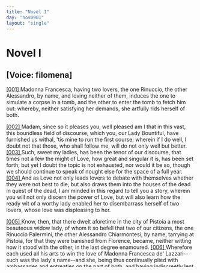 ```yaml
---
title: "Novel I"
day: "nov0901"
layout: "single"
---
```

<div id="nov0901" type="novella" who="filomena">
 <h1>
  Novel I
 </h1>
 <p>
  <h2>
   [Voice: filomena]
  </h2>
 </p>
 <argument>
  <p>
   <a href="{{ site.baseurl }}itDecameron/nov0901#p09010001">
    [001]
   </a>
   Madonna Francesca, having two lovers, the one Rinuccio,
 the other Alessandro, by name, and loving neither of
 them, induces the one to simulate a corpse in a tomb,
 and the other to enter the tomb to fetch him out:
 whereby, neither satisfying her demands, she artfully
 rids herself of both.
  </p>
 </argument>
 <div3 type="commentary" who="filomena">
  <p>
   <a href="{{ site.baseurl }}itDecameron/nov0901#p09010002">
    [002]
   </a>
   Madam,
   since so it pleases you, well pleased am I that in this
 vast, this boundless field of discourse, which you, our Lady Bountiful,
 have furnished us withal, 'tis mine to run the first course; wherein
 if I do well, I doubt not that those, who shall follow me, will do
 not only well but better.
   <a href="{{ site.baseurl }}itDecameron/nov0901#p09010003">
    [003]
   </a>
   Such, sweet my ladies, has been the tenor
 of our discourse, that times not a few the might of Love, how great
 and singular it is, has been set forth; but yet I doubt the topic is not
 exhausted, nor would it be so, though we should continue to speak
 of nought else for the space of a full year.
   <a href="{{ site.baseurl }}itDecameron/nov0901#p09010004">
    [004]
   </a>
   And as Love not only
 leads lovers to debate with themselves whether they were not best to
 die, but also draws them into the houses of the dead in quest of the
 dead, I am minded in this regard to tell you a story, wherein you
 will not only discern the power of Love, but will also learn how the
 ready wit of a worthy lady enabled her to disembarrass herself of two
 lovers, whose love was displeasing to her.
  </p>
 </div3>
 <p>
  <a href="{{ site.baseurl }}itDecameron/nov0901#p09010005">
   [005]
  </a>
  Know, then, that there dwelt aforetime in the city of Pistoia a
 most beauteous widow lady, of whom it so befell that two of our
 citizens, the one Rinuccio Palermini, the other Alessandro Chiarmontesi,
 by name, tarrying at Pistoia, for that they were banished
 from Florence, became, neither witting how it stood with the other,
 in the last degree enamoured.
  <a href="{{ site.baseurl }}itDecameron/nov0901#p09010006">
   [006]
  </a>
  Wherefore each used all his arts
  to win the love of Madonna Francesca de' Lazzari--such was the
 lady's name--and she, being thus continually plied with ambassages
 and entreaties on the part of both, and having indiscreetly lent ear
 to them from time to time, found it no easy matter discreetly to
 extricate herself, when she was minded to be rid of their pestering,
  <a href="{{ site.baseurl }}itDecameron/nov0901#p09010007">
   [007]
  </a>
  until it occurred to her to adopt the following expedient, to wit,
 to require of each a service, such as, though not impracticable,
 she deemed none would actually perform, to the end that, they
 making default, she might have a decent and colourable pretext
 for refusing any longer to receive their ambassages. Which expedient
 was on this wise.
  <a href="{{ site.baseurl }}itDecameron/nov0901#p09010008">
   [008]
  </a>
  One day there died in Pistoia, and was
 buried in a tomb outside the church of the Friars Minors, a man,
 who, though his forbears had been gentlefolk, was reputed the very
 worst man, not in Pistoia only, but in all the world,
  <a href="{{ site.baseurl }}itDecameron/nov0901#p09010009">
   [009]
  </a>
  and therewithal
 he was of form and feature so preternaturally hideous that
 whoso knew him not could scarce see him for the first time without
 a shudder. Now, the lady pondering her design on the day of this
 man's death, it occurred to her that he might in a measure subserve
 its accomplishment:
  <a href="{{ site.baseurl }}itDecameron/nov0901#p09010010">
   [010]
  </a>
  wherefore she said to her maid:
  <q direct="unspecified">
   Thou
 knowest to what worry and annoyance I am daily put by the
 ambassages of these two Florentines, Rinuccio and Alessandro.
 Now I am not disposed to gratify either of them with my love, and
 therefore, to shake them off, I am minded, as they make such great
 protestations, to put them to the proof by requiring of each something
 which I am sure he will not perform, and thus to rid myself
 of their pestering:
   <a href="{{ site.baseurl }}itDecameron/nov0901#p09010011">
    [011]
   </a>
   so list what I mean to do. Thou knowest that
 this morning there was interred in the ground of the Friars Minors
 this Scannadio (such was the name of the bad man of whom we
 spoke but now) whose aspect, while he yet lived, appalled even the
 bravest among us.
   <a href="{{ site.baseurl }}itDecameron/nov0901#p09010012">
    [012]
   </a>
   Thou wilt therefore go privily to Alessandro,
 and say to him: 'Madonna Francesca sends thee word by me that
 the time is now come when thou mayst win that which thou hast
 so much desired, to wit, her love and joyance thereof, if thou be so
 minded, on the following terms.
   <a href="{{ site.baseurl }}itDecameron/nov0901#p09010013">
    [013]
   </a>
   For a reason, which thou shalt
 learn hereafter, one of her kinsmen is to bring home to her to-night
 the corpse of Scannadio, who was buried this morning; and she,
 standing in mortal dread of this dead man, would fain not see him;
   <a href="{{ site.baseurl }}itDecameron/nov0901#p09010014">
    [014]
   </a>
   wherefore she prays thee to do her a great service, and be so good as
   to get thee this evening at the hour of first sleep to the tomb wherein
 Scannadio is buried, and go in, and having wrapped thyself in his
 grave-clothes, lie there, as thou wert Scannadio himself, until one
 come for thee, when thou must say never a word, but let him carry
 thee forth, and bear thee to Madonna Francesca's house, where she
 will give thee welcome, and let thee stay with her, until thou art
 minded to depart, and, for the rest, thou wilt leave it to her.'
   <a href="{{ site.baseurl }}itDecameron/nov0901#p09010015">
    [015]
   </a>
   And
 if he says that he will gladly do so, well and good; if not, then thou
 wilt tell him from me, never more to shew himself where I am,
 and, as he values his life, to have a care to send me no more ambassages.
   <a href="{{ site.baseurl }}itDecameron/nov0901#p09010016">
    [016]
   </a>
   Which done, thou wilt go to Rinuccio Palermini, and
 wilt say to him: 'Madonna Francesca lets thee know that she is
 ready in all respects to comply with thy wishes, so thou wilt do her
 a great service, which is on this wise: to-night, about midnight,
 thou must go to the tomb wherein was this morning interred
 Scannadio, and saying never a word, whatever thou mayst hear
 or otherwise be ware of, bear him gently forth to Madonna
 Francesca's house,
   <a href="{{ site.baseurl }}itDecameron/nov0901#p09010017">
    [017]
   </a>
   where thou shalt learn wherefore she requires
 this of thee, and shalt have thy solace of her; and if thou art not
 minded to obey her in this, see that thou never more send her
 ambassage.'
  </q>
 </p>
 <p>
  <a href="{{ site.baseurl }}itDecameron/nov0901#p09010018">
   [018]
  </a>
  The maid did her mistress's errand, omitting nothing, to both
 the men, and received from each the same answer, to wit, that to
 pleasure the lady, he would adventure a journey to hell, to say
 nothing of entering a tomb. With which answer the maid returned
 to the lady, who waited to see if they would be such fools as to make
 it good.
  <a href="{{ site.baseurl }}itDecameron/nov0901#p09010019">
   [019]
  </a>
  Night came, and at the hour of first sleep Alessandro
 Chiarmontesi, stripped to his doublet, quitted his house, and bent his
 steps towards Scannadio's tomb, with intent there to take the dead
 man's place. As he walked, there came upon him a great fear,
  <a href="{{ site.baseurl }}itDecameron/nov0901#p09010020">
   [020]
  </a>
  and
 he fell a saying to himself: Ah! what a fool am I! Whither go
 I? How know I that her kinsmen, having detected my love, and
 surmising that which is not, have not put her upon requiring this of
 me, in order that they may slay me in the tomb? In which event I
 alone should be the loser, for nought would ever be heard of it, so
 that they would escape scot-free. Or how know I but that 'tis
 some machination of one of my ill-wishers, whom perchance she
 loves, and is therefore minded to abet?
  <a href="{{ site.baseurl }}itDecameron/nov0901#p09010021">
   [021]
  </a>
  And again quoth he to
  himself: But allowing that 'tis neither the one nor the other, and
 that her kinsmen are really to carry me to her house, I scarce believe
 that 'tis either that they would fain embrace Scannadio's corpse themselves,
 or let her do so: rather it must be that they have a mind to
 perpetrate some outrage upon it, for that, perchance, he once did
 them an evil turn.
  <a href="{{ site.baseurl }}itDecameron/nov0901#p09010022">
   [022]
  </a>
  She bids me say never a word, no matter what
 I may hear or be otherwise ware of. Suppose they were to pluck
 out my eyes, or my teeth, or cut off my hands, or treat me to some
 other horse-play of the like sort, how then? how could I keep
 quiet?
  <a href="{{ site.baseurl }}itDecameron/nov0901#p09010023">
   [023]
  </a>
  And if I open my mouth, they will either recognize me,
 and perchance do me a mischief, or, if they spare me, I shall have
 been at pains for nought, for they will not leave me with the lady,
 and she will say that I disobeyed her command, and I shall never
 have aught of her favours.
 </p>
 <p>
  <a href="{{ site.baseurl }}itDecameron/nov0901#p09010024">
   [024]
  </a>
  As thus he communed with himself, he was on the point of
 turning back; but his overmastering love plied him with opposing
 arguments of such force that he kept on his way, and reached
 the tomb; which having opened, he entered, and after stripping
 Scannadio, and wrapping himself in the grave-clothes, closed it, and
 laid himself down in Scannadio's place. He then fell a thinking of the
 dead man, and his manner of life, and the things which he had heard
 tell of as happening by night, and in other less appalling places than
 the houses of the dead;
  <a href="{{ site.baseurl }}itDecameron/nov0901#p09010025">
   [025]
  </a>
  whereby all the hairs of his head stood on end,
 and he momently expected Scannadio to rise and cut his throat.
  <a href="{{ site.baseurl }}itDecameron/nov0901#p09010026">
   [026]
  </a>
  However, the ardour of his love so fortified him that he overcame
 these and all other timorous apprehensions, and lay as if he were
 dead, awaiting what should betide him.
 </p>
 <p>
  <a href="{{ site.baseurl }}itDecameron/nov0901#p09010027">
   [027]
  </a>
  Towards midnight Rinuccio, bent likewise upon fulfilling his
 lady's behest, sallied forth of his house, revolving as he went divers
 forebodings of possible contingencies, as that, having Scannadio's
 corpse upon his shoulders, he might fall into the hands of the Signory,
 and be condemned to the fire as a wizard, or that, should the affair
 get wind, it might embroil him with his kinsfolk, or the like, which
 gave him pause.
  <a href="{{ site.baseurl }}itDecameron/nov0901#p09010028">
   [028]
  </a>
  But then with a revulsion of feeling: Shall I,
 quoth he to himself, deny this lady, whom I so much have loved and
 love, the very first thing that she asks of me? And that too when
 I am thereby to win her favour? No, though 'twere as much as my
 life is worth, far be it from me to fail of keeping my word. So on
  he fared, and arrived at the tomb, which he had no difficulty in
 opening, and being entered, laid hold of
  <a href="{{ site.baseurl }}itDecameron/nov0901#p09010029">
   [029]
  </a>
  Alessandro, who, though
 in mortal fear, had given no sign of life, by the feet, and dragged
 him forth, and having hoisted him on to his shoulders, bent his steps
 towards the lady's house. And as he went, being none too careful
 of Alessandro, he swung him from time to time against one or other
 of the angles of certain benches that were by the wayside; and
 indeed the night was so dark and murky that he could not see where
 he was going.
  <a href="{{ site.baseurl }}itDecameron/nov0901#p09010030">
   [030]
  </a>
  And when he was all but on the threshold of the
 lady's house (she standing within at a window with her maid, to mark
 if Rinuccio would bring Alessandro, and being already provided with
 an excuse for sending them both away), it so befell that the patrol of
 the Signory, who were posted in the street in dead silence, being on
 the look-out for a certain bandit, hearing the tramp of Rinuccio's
 feet, suddenly shewed a light, the better to know what was toward,
 and whither to go, and advancing targes and lances,
  <a href="{{ site.baseurl }}itDecameron/nov0901#p09010031">
   [031]
  </a>
  cried out:
  <q direct="unspecified">
   Who goes there?
  </q>
  Whereupon Rinuccio, having little leisure
 for deliberation, let Alessandro fall, and took to flight as fast as his
 legs might carry him. Alessandro, albeit encumbered by the graveclothes,
 which were very long, also jumped up and made off.
  <a href="{{ site.baseurl }}itDecameron/nov0901#p09010032">
   [032]
  </a>
  By
 the light shewn by the patrol the lady had very plainly perceived
 Rinuccio, with Alessandro on his back, as also that Alessandro had
 the grave-clothes upon him; and much did she marvel at the daring
 of both, but, for all that, she laughed heartily to see Rinuccio drop
 Alessandro, and Alessandro run away.
  <a href="{{ site.baseurl }}itDecameron/nov0901#p09010033">
   [033]
  </a>
  Overjoyed at the turn the
 affair had taken, and praising God that He had rid her of their harass,
 she withdrew from the window, and betook her to her chamber,
 averring to her maid that for certain they must both be mightily in
 love with her, seeing that 'twas plain they had both done her
 bidding.
 </p>
 <p>
  <a href="{{ site.baseurl }}itDecameron/nov0901#p09010034">
   [034]
  </a>
  Crestfallen and cursing his evil fortune, Rinuccio nevertheless
 went not home, but, as soon as the street was clear of the patrol,
 came back to the spot where he had dropped Alessandro, and stooped
 down and began feeling about, if haply he might find him, and so do
 his devoir to the lady; but, as he found him not, he supposed the
 patrol must have borne him thence, and so at last home he went; as
 did also Alessandro, knowing not what else to do, and deploring his
 mishap.
  <a href="{{ site.baseurl }}itDecameron/nov0901#p09010035">
   [035]
  </a>
  On the morrow, Scannadio's tomb being found open and
  empty, for Alessandro had thrown the corpse into the vault below,
 all Pistoia debated of the matter with no small diversity of opinion,
 the fools believing that Scannadio had been carried off by devils.
  <a href="{{ site.baseurl }}itDecameron/nov0901#p09010036">
   [036]
  </a>
  Neither of the lovers, however, forbore to make suit to the lady for
 her favour and love, telling her what he had done, and what had happened,
 and praying her to have him excused that he had not perfectly
 carried out her instructions. But she, feigning to believe neither of
 them, disposed of each with the same curt answer, to wit, that, as he
 had not done her bidding, she would never do aught for him.
 </p>
</div>